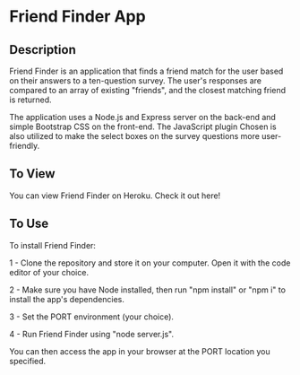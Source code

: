 # Friend Finder App

## Description
Friend Finder is an application that finds a friend match for the user based on their answers to a ten-question survey. The user's responses are compared to an array of existing "friends", and the closest matching friend is returned. 

The application uses a Node.js and Express server on the back-end and simple Bootstrap CSS on the front-end. The JavaScript plugin Chosen is also utilized to make the select boxes on the survey questions more user-friendly. 

## To View
You can view Friend Finder on Heroku. Check it out here!

## To Use
To install Friend Finder: 

1 - Clone the repository and store it on your computer. Open it with the code editor of your choice. 

2 - Make sure you have Node installed, then run "npm install" or "npm i" to install the app's dependencies.

3 - Set the PORT environment (your choice).

4 - Run Friend Finder using "node server.js". 

You can then access the app in your browser at the PORT location you specified. 
